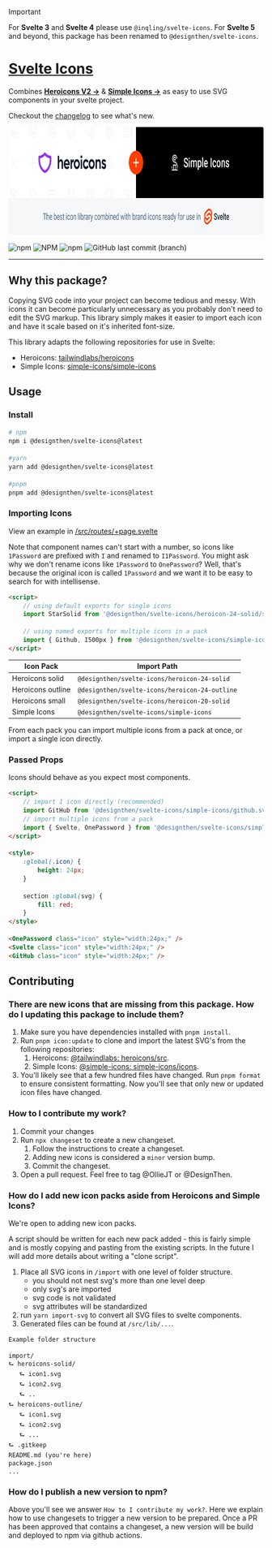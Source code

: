> [!IMPORTANT]
> For **Svelte 3** and **Svelte 4** please use `@inqling/svelte-icons`. For **Svelte 5** and beyond, this package has been renamed to `@designthen/svelte-icons`.

# [Svelte Icons](https://www.npmjs.com/package/@designthen/svelte-icons)

Combines <a href="https://heroicons.com"><strong>Heroicons V2 &rarr;</strong></a> & <a href="https://simpleicons.org/"><strong>Simple Icons &rarr;</strong></a> as easy to use SVG components in your svelte project.

Checkout the <a href="https://github.com/DesignThen/svelte-icons/blob/main/CHANGELOG.md">changelog</a> to see what's new.

<p align="center">
  <img src="https://github.com/designthen/svelte-icons/blob/main/static/banner.png?raw=true" alt="Heroicons + Simple icons, The best icon library combined with brand icons ready for use in Svelte." width="830" height="212">
</p>

![npm](https://img.shields.io/npm/v/@designthen/svelte-icons?style=for-the-badge) ![NPM](https://img.shields.io/npm/l/@designthen/svelte-icons?style=for-the-badge) ![npm](https://img.shields.io/npm/dt/@designthen/svelte-icons?style=for-the-badge) ![GitHub last commit (branch)](https://img.shields.io/github/last-commit/DesignThen/svelte-icons/main?style=for-the-badge)

---

## Why this package?

Copying SVG code into your project can become tedious and messy. With icons it can become particularly unnecessary as you probably don't need to edit the SVG markup. This library simply makes it easier to import each icon and have it scale based on it's inherited font-size.

This library adapts the following repositories for use in Svelte:

- Heroicons: [tailwindlabs/heroicons](https://github.com/tailwindlabs/heroicons)
- Simple Icons: [simple-icons/simple-icons](https://github.com/simple-icons/simple-icons)

## Usage

### Install

```bash
# npm
npm i @designthen/svelte-icons@latest

#yarn
yarn add @designthen/svelte-icons@latest

#pnpm
pnpm add @designthen/svelte-icons@latest
```

### Importing Icons

View an example in [/src/routes/+page.svelte](https://github.com/DesignThen/svelte-icons/blob/main/src/routes/%2Bpage.svelte)

Note that component names can't start with a number, so icons like `1Password` are prefixed with `I` and renamed to `I1Password`. You might ask why we don't rename icons like `1Password` to `OnePassword`? Well, that's because the original icon is called `1Password` and we want it to be easy to search for with intellisense.

```html
<script>
	// using default exports for single icons
	import StarSolid from '@designthen/svelte-icons/heroicon-24-solid/star-solid';

	// using named exports for multiple icons in a pack
	import { Github, I500px } from '@designthen/svelte-icons/simple-icons';
</script>
```

| Icon Pack         | Import Path                                    |
| ----------------- | ---------------------------------------------- |
| Heroicons solid   | `@designthen/svelte-icons/heroicon-24-solid`   |
| Heroicons outline | `@designthen/svelte-icons/heroicon-24-outline` |
| Heroicons small   | `@designthen/svelte-icons/heroicon-20-solid`   |
| Simple Icons      | `@designthen/svelte-icons/simple-icons`        |

From each pack you can import multiple icons from a pack at once, or import a single icon directly.

### Passed Props

Icons should behave as you expect most components.

```html
<script>
	// import 1 icon directly (recommended)
	import GitHub from '@designthen/svelte-icons/simple-icons/github.svelte';
	// import multiple icons from a pack
	import { Svelte, OnePassword } from '@designthen/svelte-icons/simple-icons';
</script>

<style>
	:global(.icon) {
		height: 24px;
	}

	section :global(svg) {
		fill: red;
	}
</style>

<OnePassword class="icon" style="width:24px;" />
<Svelte class="icon" style="width:24px;" />
<GitHub class="icon" style="width:24px;" />
```

## Contributing

### There are new icons that are missing from this package. How do I updating this package to include them?

1. Make sure you have dependencies installed with `pnpm install`.
2. Run `pnpm icon:update` to clone and import the latest SVG's from the following repositories:
   1. Heroicons: [@tailwindlabs: heroicons/src](https://github.com/tailwindlabs/heroicons/tree/master/src).
   2. Simple Icons: [@simple-icons: simple-icons/icons](https://github.com/simple-icons/simple-icons/tree/develop/icons).
3. You'll likely see that a few hundred files have changed. Run `pnpm format` to ensure consistent formatting. Now you'll see that only new or updated icon files have changed.

### How to I contribute my work?

1. Commit your changes
2. Run `npx changeset` to create a new changeset.
   1. Follow the instructions to create a changeset.
   2. Adding new icons is considered a `minor` version bump.
   3. Commit the changeset.
3. Open a pull request. Feel free to tag @OllieJT or @DesignThen.

### How do I add new icon packs aside from Heroicons and Simple Icons?

We're open to adding new icon packs.

A script should be written for each new pack added - this is fairly simple and is mostly copying and pasting from the existing scripts. In the future I will add more details about writing a "clone script".

1. Place all SVG icons in `/import` with one level of folder structure.
   - you should not nest svg's more than one level deep
   - only svg's are imported
   - svg code is not validated
   - svg attributes will be standardized
2. run `yarn import-svg` to convert all SVG files to svelte components.
3. Generated files can be found at `/src/lib/...`.

```
Example folder structure

import/
⮑ heroicons-solid/
   ⮑ icon1.svg
   ⮑ icon2.svg
   ⮑ ..
⮑ heroicons-outline/
   ⮑ icon1.svg
   ⮑ icon2.svg
   ⮑ ...
⮑ .gitkeep
README.md (you're here)
package.json
...
```

### How do I publish a new version to npm?

Above you'll see we answer `How to I contribute my work?`. Here we explain how to use changesets to trigger a new version to be prepared. Once a PR has been approved that contains a changeset, a new version will be build and deployed to npm via github actions.
